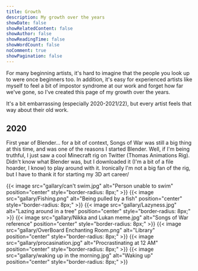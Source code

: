 ```yaml
---
title: Growth
description: My growth over the years
showDate: false
showRelatedContent: false
showAuthor: false
showReadingTime: false
showWordCount: false
noComment: true
showPagination: false
---
```


For many beginning artists, it's hard to imagine that the people you look up to were once beginners too. In addition, it's easy for experienced artists like myself to feel a bit of impostor syndrome at our work and forget how far we've gone, so I've created this page of my growth over the years.

It's a bit embarrassing (especially 2020-2021/22), but every artist feels that way about their old work.

## 2020
First year of Blender... for a bit of context, Songs of War was still a big thing at this time, and was one of the reasons I started Blender. Well, if I'm being truthful, I just saw a cool Minecraft rig on Twitter (Thomas Animations Rig). Didn't know what Blender was, but I downloaded it (I'm a bit of a file hoarder, I know) to play around with it. Ironically I'm not a big fan of the rig, but I have to thank it for starting my 3D art career/

{{< image src="gallary/can't swim.jpg" alt="Person unable to swim" position="center" style="border-radius: 8px;" >}}
{{< image src="gallary/Fishing.png" alt="Being pulled by a fish" position="center" style="border-radius: 8px;" >}}
{{< image src="gallary/Lazyness.jpg" alt="Lazing around in a tree" position="center" style="border-radius: 8px;" >}}
{{< image src="gallary/Nikka and Lukan meme.jpg" alt="Songs of War reference" position="center" style="border-radius: 8px;" >}}
{{< image src="gallary/OverBoard Enchanting Room.png" alt="Library" position="center" style="border-radius: 8px;" >}}
{{< image src="gallary/procasination.jpg" alt="Procrastinating at 12 AM" position="center" style="border-radius: 8px;" >}}
{{< image src="gallary/waking up in the morning.jpg" alt="Waking up" position="center" style="border-radius: 8px;" >}}
